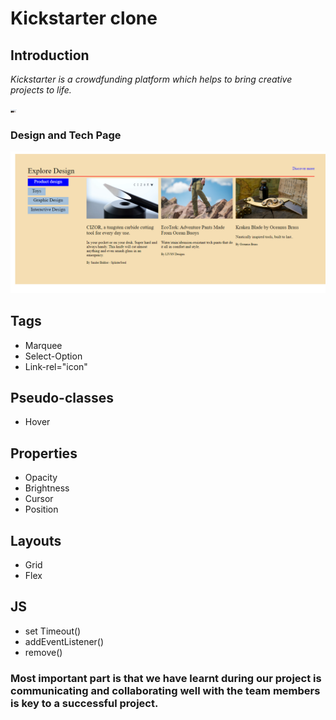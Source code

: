 # Kickstarter clone

## Introduction

*Kickstarter is a crowdfunding platform which helps to bring creative projects to life.* 

<!-- ![](https://bhanum.hashnode.dev/_next/image?url=https%3A%2F%2Fcdn.hashnode.com%2Fres%2Fhashnode%2Fimage%2Fupload%2Fv1612851906089%2FKcdzKIovN.png%3Fw%3D1600%26h%3D840%26fit%3Dcrop%26crop%3Dentropy%26auto%3Dcompress%2Cformat%26format%3Dwebp&w=1920&q=75) -->
<img src="ezgif.com-gif-maker (1).gif" style="width:10px;"/>

### Design and Tech Page

<img src="design.png"/>

## Tags
* Marquee
* Select-Option
* Link-rel="icon"

## Pseudo-classes
* Hover 

 




## Properties
* Opacity
* Brightness
* Cursor
* Position

## Layouts
* Grid
* Flex

## JS
* set Timeout()
* addEventListener()
* remove()



### Most important part is that we have learnt during our project is communicating and collaborating well with the team members is key to a successful project.

